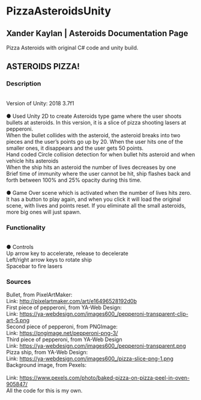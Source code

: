 # PizzaAsteroidsUnity
## Xander Kaylan | Asteroids Documentation Page
Pizza Asteroids with original C# code and unity build.
## ASTEROIDS PIZZA!
### Description
<br>
Version of Unity: 2018 3.7f1
<br>
<br>
●	Used Unity 2D to create Asteroids type game where the user shoots bullets at asteroids. In this version, it is a slice of pizza shooting lasers at pepperoni.
<br>
	When the bullet collides with the asteroid, the asteroid breaks into two pieces and the user’s points go up by 20. When the user hits one of the smaller ones, it disappears and the user gets 50 points.
	<br>
	Hand coded Circle collision detection for when bullet hits asteroid and when vehicle hits asteroids
<br>
	  When the ship hits an asteroid the number of lives decreases by one
  <br>
	  Brief time of immunity where the user cannot be hit, ship flashes back and forth between 100% and 25% opacity during this 
    time.
	<br>
	<br>
● Game Over scene which is activated when the number of lives hits zero. It has a button to play again, and when you click it will load the original scene, with lives and points reset. If you eliminate all the small asteroids, more big ones will just spawn.

### Functionality
<br>
●	Controls
<br>
	Up arrow key to accelerate, release to decelerate
	<br>
 Left/right arrow keys to rotate ship
	<br>
	Spacebar to fire lasers

### Sources
Bullet, from PixelArtMaker:
<br>
Link:  http://pixelartmaker.com/art/e16496528192d0b
<br>
First piece of pepperoni, from YA-Web Design:
<br>
Link: https://ya-webdesign.com/images600_/pepperoni-transparent-clip-art-5.png
<br>
Second piece of pepperoni, from PNGImage:
<br>
Link: https://pngimage.net/pepperoni-png-3/
<br>
Third piece of pepperoni, from YA-Web Design 
<br>
Link: https://ya-webdesign.com/images600_/pepperoni-transparent.png
<br>
Pizza ship, from YA-Web Design: 
<br>
Link: https://ya-webdesign.com/images600_/pizza-slice-png-1.png
<br>
Background image, from Pexels: 	
<br>
Link: https://www.pexels.com/photo/baked-pizza-on-pizza-peel-in-oven-905847/
<br>
All the code for this is my own.
